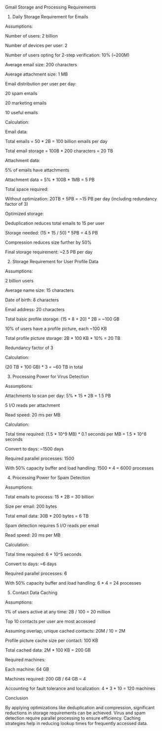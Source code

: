 Gmail Storage and Processing Requirements

1. Daily Storage Requirement for Emails

Assumptions:

Number of users: 2 billion

Number of devices per user: 2

Number of users opting for 2-step verification: 10% (~200M)

Average email size: 200 characters

Average attachment size: 1 MB

Email distribution per user per day:

20 spam emails

20 marketing emails

10 useful emails

Calculation:

Email data:

Total emails = 50 * 2B = 100 billion emails per day

Total email storage = 100B * 200 characters = 20 TB

Attachment data:

5% of emails have attachments

Attachment data = 5% * 100B * 1MB = 5 PB

Total space required:

Without optimization: 20TB + 5PB = ~15 PB per day (including redundancy factor of 3)

Optimized storage:

Deduplication reduces total emails to 15 per user

Storage needed: (15 * 15 / 50) * 5PB = 4.5 PB

Compression reduces size further by 50%

Final storage requirement: ~2.5 PB per day

2. Storage Requirement for User Profile Data

Assumptions:

2 billion users

Average name size: 15 characters

Date of birth: 8 characters

Email address: 20 characters

Total basic profile storage: (15 + 8 + 20) * 2B = ~100 GB

10% of users have a profile picture, each ~100 KB

Total profile picture storage: 2B * 100 KB * 10% = 20 TB

Redundancy factor of 3

Calculation:

(20 TB + 100 GB) * 3 = ~60 TB in total

3. Processing Power for Virus Detection

Assumptions:

Attachments to scan per day: 5% * 15 * 2B = 1.5 PB

5 I/O reads per attachment

Read speed: 20 ms per MB

Calculation:

Total time required: (1.5 * 10^9 MB) * 0.1 seconds per MB = 1.5 * 10^8 seconds

Convert to days: ~1500 days

Required parallel processes: 1500

With 50% capacity buffer and load handling: 1500 * 4 = 6000 processes

4. Processing Power for Spam Detection

Assumptions:

Total emails to process: 15 * 2B = 30 billion

Size per email: 200 bytes

Total email data: 30B * 200 bytes = 6 TB

Spam detection requires 5 I/O reads per email

Read speed: 20 ms per MB

Calculation:

Total time required: 6 * 10^5 seconds

Convert to days: ~6 days

Required parallel processes: 6

With 50% capacity buffer and load handling: 6 * 4 = 24 processes

5. Contact Data Caching

Assumptions:

1% of users active at any time: 2B / 100 = 20 million

Top 10 contacts per user are most accessed

Assuming overlap, unique cached contacts: 20M / 10 = 2M

Profile picture cache size per contact: 100 KB

Total cached data: 2M * 100 KB = 200 GB

Required machines:

Each machine: 64 GB

Machines required: 200 GB / 64 GB ~ 4

Accounting for fault tolerance and localization: 4 * 3 * 10 = 120 machines

Conclusion

By applying optimizations like deduplication and compression, significant reductions in storage requirements can be achieved. Virus and spam detection require parallel processing to ensure efficiency. Caching strategies help in reducing lookup times for frequently accessed data.

